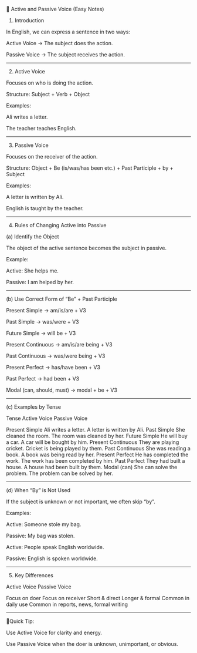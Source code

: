 📘 Active and Passive Voice (Easy Notes)

1. Introduction

In English, we can express a sentence in two ways:

Active Voice → The subject does the action.

Passive Voice → The subject receives the action.



---

2. Active Voice

Focuses on who is doing the action.

Structure: Subject + Verb + Object


Examples:

Ali writes a letter.

The teacher teaches English.



---

3. Passive Voice

Focuses on the receiver of the action.

Structure: Object + Be (is/was/has been etc.) + Past Participle + by + Subject


Examples:

A letter is written by Ali.

English is taught by the teacher.



---

4. Rules of Changing Active into Passive

(a) Identify the Object

The object of the active sentence becomes the subject in passive.


Example:

Active: She helps me.

Passive: I am helped by her.



---

(b) Use Correct Form of “Be” + Past Participle

Present Simple → am/is/are + V3

Past Simple → was/were + V3

Future Simple → will be + V3

Present Continuous → am/is/are being + V3

Past Continuous → was/were being + V3

Present Perfect → has/have been + V3

Past Perfect → had been + V3

Modal (can, should, must) → modal + be + V3



---

(c) Examples by Tense

Tense	Active Voice	Passive Voice

Present Simple	Ali writes a letter.	A letter is written by Ali.
Past Simple	She cleaned the room.	The room was cleaned by her.
Future Simple	He will buy a car.	A car will be bought by him.
Present Continuous	They are playing cricket.	Cricket is being played by them.
Past Continuous	She was reading a book.	A book was being read by her.
Present Perfect	He has completed the work.	The work has been completed by him.
Past Perfect	They had built a house.	A house had been built by them.
Modal (can)	She can solve the problem.	The problem can be solved by her.



---

(d) When “By” is Not Used

If the subject is unknown or not important, we often skip “by”.


Examples:

Active: Someone stole my bag.

Passive: My bag was stolen.

Active: People speak English worldwide.

Passive: English is spoken worldwide.



---

5. Key Differences

Active Voice	Passive Voice

Focus on doer	Focus on receiver
Short & direct	Longer & formal
Common in daily use	Common in reports, news, formal writing



---

💫Quick Tip:

Use Active Voice for clarity and energy.

Use Passive Voice when the doer is unknown, unimportant, or obvious.
